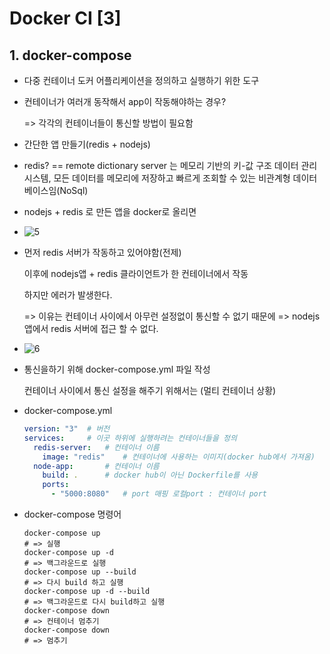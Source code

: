 # Docker CI [3]



## 1. docker-compose

- 다중 컨테이너 도커 어플리케이션을 정의하고 실행하기 위한 도구

- 컨테이너가 여러개 동작해서 app이 작동해야하는 경우?

  => 각각의 컨테이너들이 통신할 방법이 필요함

  

- 간단한 앱 만들기(redis + nodejs)

- redis?
  == remote dictionary server 는 메모리 기반의 키-값 구조
  데이터 관리시스템, 모든 데이터를 메모리에 저장하고 빠르게 조회할 수 있는 비관계형 데이터베이스임(NoSql)

- nodejs + redis 로 만든 앱을 docker로 올리면

- ![5](https://user-images.githubusercontent.com/73927750/155833593-14892200-3b0c-4b54-a32a-ca9a0ad380f8.png)

- 먼저 redis 서버가 작동하고 있어야함(전제)

  이후에 nodejs앱 + redis 클라이언트가 한 컨테이너에서 작동

  하지만 에러가 발생한다.

  => 이유는 컨테이너 사이에서 아무런 설정없이 통신할 수 없기 때문에
  => nodejs 앱에서 redis 서버에 접근 할 수 없다.

- ![6](https://user-images.githubusercontent.com/73927750/155833594-8af2796f-365c-4246-ac7b-0b838afa840e.png)

- 통신을하기 위해 docker-compose.yml 파일 작성

  컨테이너 사이에서 통신 설정을 해주기 위해서는 (멀티 컨테이너 상황)

- docker-compose.yml

  ```yaml
  version: "3"	# 버전
  services:		# 이곳 하위에 실행하려는 컨테이너들을 정의
    redis-server:	# 컨테이너 이름
      image: "redis"	# 컨테이너에 사용하는 이미지(docker hub에서 가져옴)
    node-app:		# 컨테이너 이름
      build: .		# docker hub이 아닌 Dockerfile를 사용
      ports:
        - "5000:8080"	# port 매핑 로컬port : 컨테이너 port
  ```

- docker-compose 명령어

  ```shell
  docker-compose up 
  # => 실행
  docker-compose up -d
  # => 백그라운드로 실행
  docker-compose up --build
  # => 다시 build 하고 실행
  docker-compose up -d --build
  # => 백그라운드로 다시 build하고 실행
  docker-compose down 
  # => 컨테이너 멈추기
  docker-compose down
  # => 멈추기
  ```

  

